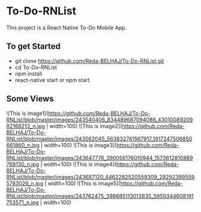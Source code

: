 # To-Do-RNList
This project is a React Native To-Do Mobile App.

## To get Started

- git clone https://github.com/Reda-BELHAJ/To-Do-RNList.git
- cd To-Do-RNList
- npm install
- react-native start or npm start

## Some Views

![This is image1](https://github.com/Reda-BELHAJ/To-Do-RNList/blob/master/images/243540406_834489687094086_4301008920982168213_n.jpg | width=100)
![This is image2](https://github.com/Reda-BELHAJ/To-Do-RNList/blob/master/images/243562045_563832741567917_1917247506850661860_n.jpg | width=100)
![This is image3](https://github.com/Reda-BELHAJ/To-Do-RNList/blob/master/images/243647776_390056176010944_1573612810869768130_n.jpg | width=100)
![This is image4](https://github.com/Reda-BELHAJ/To-Do-RNList/blob/master/images/243687120_4462282520559309_292923995595783026_n.jpg | width=100)
![This is image5](https://github.com/Reda-BELHAJ/To-Do-RNList/blob/master/images/243762475_386685113013835_5959344608191753571_n.jpg | width=100)
